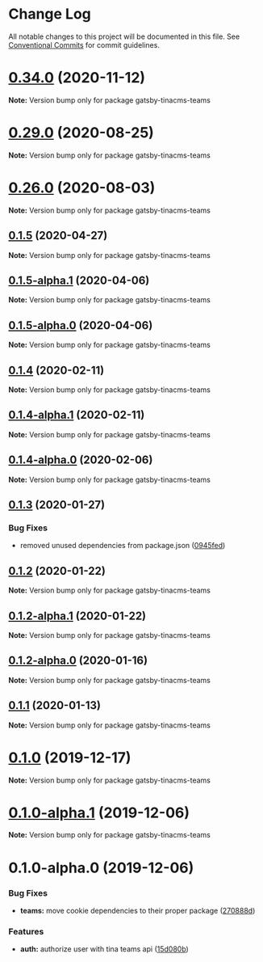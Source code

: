 # Change Log

All notable changes to this project will be documented in this file.
See [Conventional Commits](https://conventionalcommits.org) for commit guidelines.

# [0.34.0](https://github.com/tinacms/tinacms/compare/v0.32.1...v0.34.0) (2020-11-12)

**Note:** Version bump only for package gatsby-tinacms-teams





# [0.29.0](https://github.com/tinacms/tinacms/compare/v0.28.0...v0.29.0) (2020-08-25)

**Note:** Version bump only for package gatsby-tinacms-teams





# [0.26.0](https://github.com/tinacms/tinacms/compare/v0.25.0...v0.26.0) (2020-08-03)

**Note:** Version bump only for package gatsby-tinacms-teams





## [0.1.5](https://github.com/tinacms/tinacms/compare/gatsby-tinacms-teams@0.1.5-alpha.1...gatsby-tinacms-teams@0.1.5) (2020-04-27)

**Note:** Version bump only for package gatsby-tinacms-teams





## [0.1.5-alpha.1](https://github.com/tinacms/tinacms/compare/gatsby-tinacms-teams@0.1.5-alpha.0...gatsby-tinacms-teams@0.1.5-alpha.1) (2020-04-06)

**Note:** Version bump only for package gatsby-tinacms-teams





## [0.1.5-alpha.0](https://github.com/tinacms/tinacms/compare/gatsby-tinacms-teams@0.1.4...gatsby-tinacms-teams@0.1.5-alpha.0) (2020-04-06)

**Note:** Version bump only for package gatsby-tinacms-teams





## [0.1.4](https://github.com/tinacms/tinacms/compare/gatsby-tinacms-teams@0.1.4-alpha.1...gatsby-tinacms-teams@0.1.4) (2020-02-11)

**Note:** Version bump only for package gatsby-tinacms-teams





## [0.1.4-alpha.1](https://github.com/tinacms/tinacms/compare/gatsby-tinacms-teams@0.1.4-alpha.0...gatsby-tinacms-teams@0.1.4-alpha.1) (2020-02-11)

**Note:** Version bump only for package gatsby-tinacms-teams





## [0.1.4-alpha.0](https://github.com/tinacms/tinacms/compare/gatsby-tinacms-teams@0.1.3...gatsby-tinacms-teams@0.1.4-alpha.0) (2020-02-06)

**Note:** Version bump only for package gatsby-tinacms-teams





## [0.1.3](https://github.com/tinacms/tinacms/compare/gatsby-tinacms-teams@0.1.2...gatsby-tinacms-teams@0.1.3) (2020-01-27)


### Bug Fixes

* removed unused dependencies from package.json ([0945fed](https://github.com/tinacms/tinacms/commit/0945fed))





## [0.1.2](https://github.com/tinacms/tinacms/compare/gatsby-tinacms-teams@0.1.2-alpha.1...gatsby-tinacms-teams@0.1.2) (2020-01-22)

**Note:** Version bump only for package gatsby-tinacms-teams





## [0.1.2-alpha.1](https://github.com/tinacms/tinacms/compare/gatsby-tinacms-teams@0.1.2-alpha.0...gatsby-tinacms-teams@0.1.2-alpha.1) (2020-01-22)

**Note:** Version bump only for package gatsby-tinacms-teams





## [0.1.2-alpha.0](https://github.com/tinacms/tinacms/compare/gatsby-tinacms-teams@0.1.1...gatsby-tinacms-teams@0.1.2-alpha.0) (2020-01-16)

**Note:** Version bump only for package gatsby-tinacms-teams





## [0.1.1](https://github.com/tinacms/tinacms/compare/gatsby-tinacms-teams@0.1.1-alpha.0...gatsby-tinacms-teams@0.1.1) (2020-01-13)

**Note:** Version bump only for package gatsby-tinacms-teams





# [0.1.0](https://github.com/tinacms/tinacms/compare/gatsby-tinacms-teams@0.1.0-alpha.1...gatsby-tinacms-teams@0.1.0) (2019-12-17)

**Note:** Version bump only for package gatsby-tinacms-teams





# [0.1.0-alpha.1](https://github.com/tinacms/tinacms/compare/gatsby-tinacms-teams@0.1.0-alpha.0...gatsby-tinacms-teams@0.1.0-alpha.1) (2019-12-06)

**Note:** Version bump only for package gatsby-tinacms-teams





# 0.1.0-alpha.0 (2019-12-06)


### Bug Fixes

* **teams:** move cookie dependencies to their proper package ([270888d](https://github.com/tinacms/tinacms/commit/270888d))


### Features

* **auth:** authorize user with tina teams api ([15d080b](https://github.com/tinacms/tinacms/commit/15d080b))
